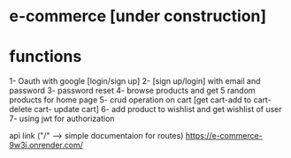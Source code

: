 # e-commerce [under construction]

# functions

1- Oauth with google [login/sign up]
2- [sign up/login] with email and password 
3- password reset
4- browse products and get 5 random products for home page
5- crud operation on cart [get cart-add to cart-delete cart- update cart]
6-  add product to wishlist and get wishlist of user
7- using jwt for authorization

api link ("/" --> simple documentaion for routes)
https://e-commerce-9w3i.onrender.com/
